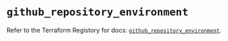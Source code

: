 # `github_repository_environment`

Refer to the Terraform Registory for docs: [`github_repository_environment`](https://registry.terraform.io/providers/integrations/github/5.23.0/docs/resources/repository_environment).
